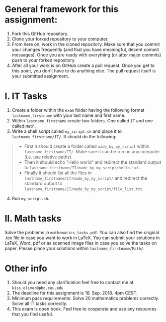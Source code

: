 # General framework for this assignment:

1. Fork this GitHub repository.
2. Clone your forked repository to your computer.
3. From here on, work in the cloned repository. Make sure that you commit your changes frequently (and that you have meaningful, decent commit messages). Once you are ready with everything (or after major commits) push to your forked repository.
4. After all your work is on GitHub create a pull request. Once you get to this point, you don't have to do anything else. The pull request itself is your submitted assignment.

# I. IT Tasks

1. Create a folder within the `exam` folder having the following format `lastname_firstname` with your last name and first name.
2. Within `lastname_firstname` create two folders. One called `IT` and one called `Math`.
3. Write a shell script called `my_script.sh` and place it to `lastname_firstname/IT/`. It should do the following:
> - First it should create a folder called `made_by_my_script` within  `lastname_firstname/IT/`. Make sure it can be run on any computer (i.e. use relative paths).
> - Then it should echo "Hello world" and redirect the standard output to `lastname_firstname/IT/made_by_my_script/hello.txt`.
> - Finally it should list all the files in `lastname_firstname/IT/made_by_my_script/` and redirect the standard output to `lastname_firstname/IT/made_by_my_script/file_list.txt`.
4. Run `my_script.sh`.


# II. Math tasks
Solve the problems in `mathematics_tasks.pdf`. You can also find the original .tex file in case you want to work in LaTeX. You can submit your solutions in LaTeX, Word, pdf or as scanned image files in case you solve the tasks on paper. Please place your solutions within `lastname_firstname/Math/`.

# Other info
1. Should you need any clarification feel free to contact me at `kiss_oliver@phd.ceu.edu`
2. The deadline for this assignment is 16. Sep. 2018. 4pm CEST.
3. Minimum pass requirements: Solve 20 mathematics problems correctly. Solve all IT tasks correctly.
4. This exam is open book. Feel free to cooperate and use any resources that you find useful.
